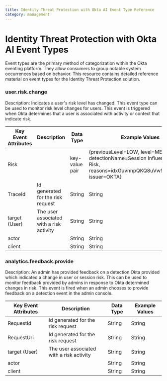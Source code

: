 ```yaml
---
title: Identity Threat Protection with Okta AI Event Type Reference
category: management
---
```


# Identity Threat Protection with Okta AI Event Types

Event types are the primary method of categorization within the Okta eventing platform. They allow consumers to group notable system occurrences based on behavior. This resource contains detailed reference material on event types for the Identity Threat Protection solution.

### user.risk.change

Description: Indicates a user's risk level has changed. This event type can be used to monitor risk level changes for users. This event is triggered when Okta determines that a user is associated with activity or context that indicate risk.

| Key Event Attributes  | Description                                         | Data Type      | Example Values |
| --------------------- | --------------------------------------------------- | -------------- | -------------- |
| Risk                  |                                                     | key-value pair | {previousLevel=LOW, level=MEDIUM, detectionName=Session Influenced User Risk, reasons=idxGuvnnpQKQ8uVw56TGp23Qg, issuer=OKTA}         |
| TraceId               | Id generated for the risk request                   | String         | String         |
| target (User)         | The user associated with a risk activity            | String         | String         |
| actor                 |                   | String         | String         |
| client                |                   | String         | String         |

### analytics.feedback.provide

Description: An admin has provided feedback on a detection Okta provided which indicated a change in user or session risk. This can be used to monitor feedback provided by admins in response to Okta determined changes in risk. This event is fired when an admin chooses to provide feedback on a detection event in the admin console.

| Key Event Attributes  | Description                                         | Data Type      | Example Values |
| --------------------- | --------------------------------------------------- | -------------- | -------------- |
| RequestId               | Id generated for the risk request                   | String         | String         |
| RequestUri              | Id generated for the risk request                   | String         | String         |
| target (User)         | The user associated with a risk activity            | String         | String         |
| actor                 |                   | String         | String         |
| client                |                   | String         | String         |

